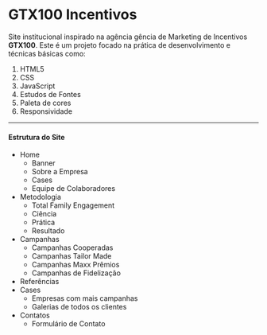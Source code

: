 # GTX100 Incentivos

Site institucional inspirado na agência gência de Marketing de Incentivos __GTX100__. Este é um projeto focado na prática de desenvolvimento e técnicas básicas como:
1. HTML5
1. CSS
1. JavaScript
1. Estudos de Fontes
1. Paleta de cores
1. Responsividade

---

#### Estrutura do Site

* Home
   * Banner
   * Sobre a Empresa
   * Cases
   * Equipe de Colaboradores
* Metodologia
   * Total Family Engagement
   * Ciência
   * Prática
   * Resultado 
* Campanhas
   * Campanhas Cooperadas
   * Campanhas Tailor Made
   * Campanhas Maxx Prêmios
   * Campanhas de Fidelização
* Referências
* Cases
   * Empresas com mais campanhas
   * Galerias de todos os clientes
* Contatos
   * Formulário de Contato 